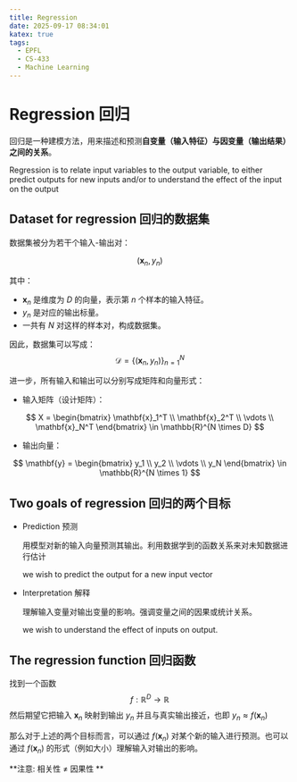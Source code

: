 ```yaml
---
title: Regression
date: 2025-09-17 08:34:01
katex: true
tags:
  - EPFL
  - CS-433
  - Machine Learning
---
```


# Regression 回归

回归是一种建模方法，用来描述和预测**自变量（输入特征）与因变量（输出结果）之间的关系**。

Regression is to relate input variables to the output variable, to either predict outputs for new inputs and/or to understand the effect of the input on the output

## Dataset for regression 回归的数据集

数据集被分为若干个输入-输出对：

$$
(\mathbf{x}_n, y_n)
$$

其中：

- $\mathbf{x}_n$ 是维度为 $D$ 的向量，表示第 $n$ 个样本的输入特征。
- $y_n$ 是对应的输出标量。
- 一共有 $N$ 对这样的样本对，构成数据集。

因此，数据集可以写成：
$${\mathcal{D}} = \{ (\mathbf{x}_n, y_n) \}_{n=1}^N$$

进一步，所有输入和输出可以分别写成矩阵和向量形式：

- 输入矩阵（设计矩阵）：

$$
X = \begin{bmatrix}
\mathbf{x}_1^T \\
\mathbf{x}_2^T \\
\vdots \\
\mathbf{x}_N^T
\end{bmatrix} \in \mathbb{R}^{N \times D}
$$

- 输出向量：

$$
\mathbf{y} =
\begin{bmatrix}
y_1 \\
y_2 \\
\vdots \\
y_N
\end{bmatrix} \in \mathbb{R}^{N \times 1}
$$

## Two goals of regression 回归的两个目标

- Prediction 预测

  用模型对新的输入向量预测其输出。利用数据学到的函数关系来对未知数据进行估计

  we wish to predict the output for a new input vector

- Interpretation 解释

  理解输入变量对输出变量的影响。强调变量之间的因果或统计关系。

  we wish to understand the effect of inputs on output.

## The regression function 回归函数

找到一个函数
$$
f: \mathbb{R}^D\to \mathbb{R}
$$
然后期望它把输入 $\mathbf{x}_n$ 映射到输出 $y_n$ 并且与真实输出接近，也即 $y_n\approx f(\mathbf{x}_n)$

那么对于上述的两个目标而言，可以通过 $f(\mathbf{x}_n)$ 对某个新的输入进行预测。也可以通过 $f(\mathbf{x}_n)$ 的形式（例如大小）理解输入对输出的影响。

**注意: 相关性 $\neq$ 因果性 **